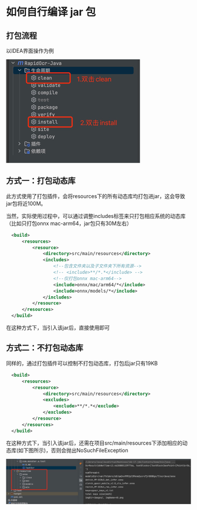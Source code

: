 # 如何自行编译 jar 包

## 打包流程

以IDEA界面操作为例

![](./img/package-all.png)



## 方式一：打包动态库

此方式使用了打包插件，会将resources下的所有动态库均打包进jar，这会导致jar包将近100M。

当然，实际使用过程中，可以通过调整includes标签来只打包相应系统的动态库（比如只打包onnx mac-arm64，jar包只有30M左右）

```xml
  <build>
      <resources>
          <resource>
              <directory>src/main/resources</directory>
              <includes>
                  <!--包含文件夹以及子文件夹下所有资源-->
                  <!-- <include>**/*.*</include> -->
                  <!--仅打包onnx mac-arm64-->
                  <include>onnx/mac/arm64/*</include>
                  <include>onnx/models/*</include>
              </includes>
          </resource>
      </resources>
  </build>
```

在这种方式下，当引入该jar后，直接使用即可

## 方式二：不打包动态库

同样的，通过打包插件可以控制不打包动态库，打包后jar只有19KB

```xml
  <build>
      <resources>
          <resource>
              <directory>src/main/resources</directory>
              <excludes>
                  <exclude>**/*.*</exclude>
              </excludes>
          </resource>
      </resources>
  </build>
```

在这种方式下，当引入该jar后，还需在项目src/main/resources下添加相应的动态库(如下图所示)，否则会抛出NoSuchFileException

![](./img/package-no-example.png)
